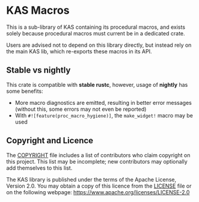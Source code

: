 KAS Macros
========

This is a sub-library of KAS containing its procedural macros, and exists
solely because procedural macros must current be in a dedicated crate.

Users are advised not to depend on this library directly, but instead rely on
the main KAS lib, which re-exports these macros in its API.


Stable vs nightly
-----------------

This crate is compatible with **stable rustc**, however, usage of **nightly**
has some benefits:

-   More macro diagnostics are emitted, resulting in better error messages
    (without this, some errors may not even be reported)
-   With `#![feature(proc_macro_hygiene)]`, the `make_widget!` macro may be used


Copyright and Licence
-------

The [COPYRIGHT](COPYRIGHT) file includes a list of contributors who claim
copyright on this project. This list may be incomplete; new contributors may
optionally add themselves to this list.

The KAS library is published under the terms of the Apache License, Version 2.0.
You may obtain a copy of this licence from the [LICENSE](LICENSE) file or on
the following webpage: <https://www.apache.org/licenses/LICENSE-2.0>
